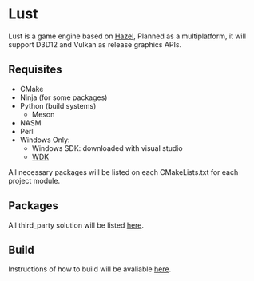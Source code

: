 # Lust

Lust is a game engine based on [Hazel](https://github.com/TheCherno/Hazel), Planned as a multiplatform, it will support D3D12 and Vulkan as release graphics APIs.

## Requisites

* CMake
* Ninja (for some packages)
* Python (build systems)
  * Meson
* NASM
* Perl
* Windows Only:
  * Windows SDK: downloaded with visual studio
  * [WDK](https://learn.microsoft.com/en-us/windows-hardware/drivers/download-the-wdk)

All necessary packages will be listed on each CMakeLists.txt for each project module.

## Packages

All third_party solution will be listed [here](./third_party.md).

## Build

Instructions of how to build will be avaliable [here](./build.md).
